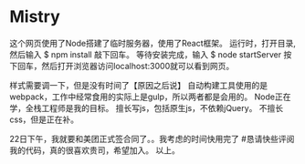 # Mistry
这个网页使用了Node搭建了临时服务器，使用了React框架。
运行时，打开目录,然后输入
	$ npm install
敲下回车。
等待安装完成，输入
	$ node startServer
按下回车，然后打开浏览器访问localhost:3000就可以看到网页。

样式需要调一下，但是没有时间了【原因之后说】
自动构建工具使用的是webpack，工作中经常食用的实际上是gulp，所以两者都是会用的。
Node正在学，全栈工程师是我的目标。
擅长写js，包括原生js，不依赖jQuery。
不擅长css，但是正在补。

22日下午，我就要和美团正式签合同了。。我考虑的时间快用完了
#恳请快些评阅我的代码，真的很喜欢贵司，希望加入。
以上。
